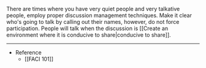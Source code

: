 There are times where you have very quiet people and very talkative people, employ proper discussion management techniques. Make it clear who's going to talk by calling out their names, however, do not force participation. People will talk when the discussion is [[Create an environment where it is conducive to share|conducive to share]].

---

- Reference
	- [[FACI 101]]